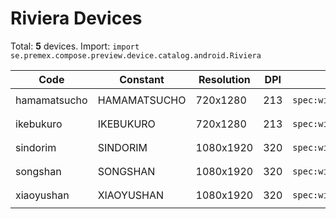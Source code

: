 # Riviera Devices

Total: **5** devices. Import: `import se.premex.compose.preview.device.catalog.android.Riviera`

| Code | Constant | Resolution | DPI | Compose Spec | Preview Usage |
|------|----------|------------|-----|-------------|---------------|
| hamamatsucho | HAMAMATSUCHO | 720x1280 | 213 | `spec:width=720px,height=1280px,dpi=213` | `@Preview(device = Riviera.HAMAMATSUCHO)` |
| ikebukuro | IKEBUKURO | 720x1280 | 213 | `spec:width=720px,height=1280px,dpi=213` | `@Preview(device = Riviera.IKEBUKURO)` |
| sindorim | SINDORIM | 1080x1920 | 320 | `spec:width=1080px,height=1920px,dpi=320` | `@Preview(device = Riviera.SINDORIM)` |
| songshan | SONGSHAN | 1080x1920 | 320 | `spec:width=1080px,height=1920px,dpi=320` | `@Preview(device = Riviera.SONGSHAN)` |
| xiaoyushan | XIAOYUSHAN | 1080x1920 | 320 | `spec:width=1080px,height=1920px,dpi=320` | `@Preview(device = Riviera.XIAOYUSHAN)` |

<!-- Generated automatically. Do not edit manually. -->
